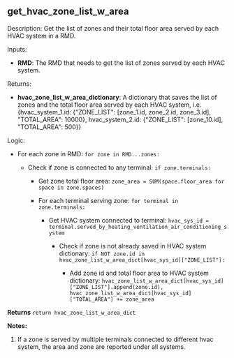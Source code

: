 
## get_hvac_zone_list_w_area

Description: Get the list of zones and their total floor area served by each HVAC system in a RMD.

Inputs:  
- **RMD**: The RMD that needs to get the list of zones served by each HVAC system.

Returns: 
- **hvac_zone_list_w_area_dictionary**: A dictionary that saves the list of zones and the total floor area served by each HVAC system, i.e. {hvac_system_1.id: {"ZONE_LIST": [zone_1.id, zone_2.id, zone_3.id], "TOTAL_AREA": 10000}, hvac_system_2.id: {"ZONE_LIST": [zone_10.id], "TOTAL_AREA": 500}}

Logic:  

- For each zone in RMD: `for zone in RMD...zones:`

  - Check if zone is connected to any terminal: `if zone.terminals:`

    - Get zone total floor area: `zone_area = SUM(space.floor_area for space in zone.spaces)`

    - For each terminal serving zone: `for terminal in zone.terminals:`

      - Get HVAC system connected to terminal: `hvac_sys_id = terminal.served_by_heating_ventilation_air_conditioning_system`

        - Check if zone is not already saved in HVAC system dictionary: `if NOT zone.id in hvac_zone_list_w_area_dict[hvac_sys_id]["ZONE_LIST"]:`

          - Add zone id and total floor area to HVAC system dictionary: `hvac_zone_list_w_area_dict[hvac_sys_id]["ZONE_LIST"].append(zone.id), hvac_zone_list_w_area_dict[hvac_sys_id]["TOTAL_AREA"] += zone_area`

**Returns** `return hvac_zone_list_w_area_dict`  

**Notes:**

1. If a zone is served by multiple terminals connected to different hvac system, the area and zone are reported under all systems.
